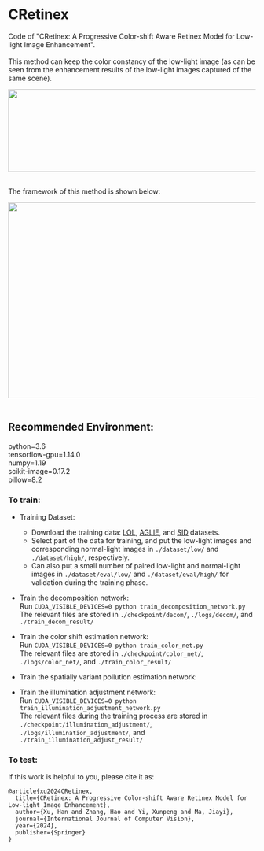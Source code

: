 # CRetinex
Code of "CRetinex: A Progressive Color-shift Aware Retinex Model for Low-light Image Enhancement".<br><br>
This method can keep the color constancy of the low-light image (as can be seen from the enhancement results of the low-light images captured of the same scene).
<div align=center><img src="https://github.com/hanna-xu/others/blob/master/images/CRetinex_ex.png" width="870" height="168"/></div>
<br>

The framework of this method is shown below:
<div align=center><img src="https://github.com/hanna-xu/others/blob/master/images/CRetinex_framework.png" width="995" height="398"/></div>
<br>


## Recommended Environment:
python=3.6<br>
tensorflow-gpu=1.14.0<br>
numpy=1.19<br>
scikit-image=0.17.2<br>
pillow=8.2<br>

### To train:
* Training Dataset:
  *  Download the training data: [LOL](https://daooshee.github.io/BMVC2018website/), [AGLIE](https://phi-ai.buaa.edu.cn/project/AgLLNet/index.htm), and [SID](https://github.com/cchen156/Learning-to-See-in-the-Dark) datasets.
  * Select part of the data for training, and put the low-light images and corresponding normal-light images in `./dataset/low/` and `./dataset/high/`, respectively.
  * Can also put a small number of paired low-light and normal-light images in `./dataset/eval/low/` and `./dataset/eval/high/` for validation during the training phase.

* Train the decomposition network:<br>
  Run ```CUDA_VISIBLE_DEVICES=0 python train_decomposition_network.py```<br>
  The relevant files are stored in `./checkpoint/decom/`, `./logs/decom/`, and `./train_decom_result/`

* Train the color shift estimation network:<br>
  Run ```CUDA_VISIBLE_DEVICES=0 python train_color_net.py```<br>
  The relevant files are stored in `./checkpoint/color_net/`, `./logs/color_net/`, and `./train_color_result/`
* Train the spatially variant pollution estimation network:<br>

* Train the illumination adjustment network:<br>
  Run ```CUDA_VISIBLE_DEVICES=0 python train_illumination_adjustment_network.py```<br>
  The relevant files during the training process are stored in `./checkpoint/illumination_adjustment/`, `./logs/illumination_adjustment/`, and `./train_illumination_adjust_result/`

### To test:

If this work is helpful to you, please cite it as:
```
@article{xu2024CRetinex,
  title={CRetinex: A Progressive Color-shift Aware Retinex Model for Low-light Image Enhancement},
  author={Xu, Han and Zhang, Hao and Yi, Xunpeng and Ma, Jiayi},
  journal={International Journal of Computer Vision},
  year={2024},
  publisher={Springer}
}
```
